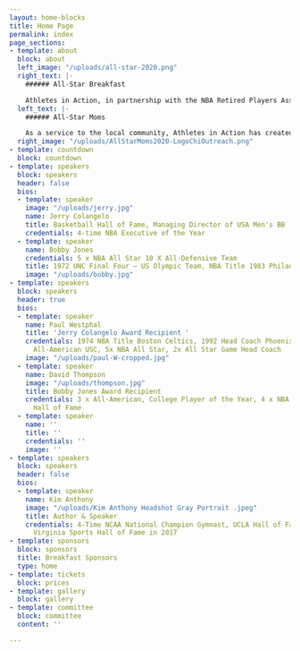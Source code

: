```yaml
---
layout: home-blocks
title: Home Page
permalink: index
page_sections:
- template: about
  block: about
  left_image: "/uploads/all-star-2020.png"
  right_text: |-
    ###### All-Star Breakfast

    Athletes in Action, in partnership with the NBA Retired Players Association, will be hosting the 15th Annual All-Star Breakfast on February 16th, 2019, during the NBA All-Star Weekend. This event will celebrate character, leadership and faith and includes the presentation of the Jerry Colangelo and Bobby Jones Awards.
  left_text: |-
    ###### All-Star Moms

    As a service to the local community, Athletes in Action has created The All-Star Moms Champion Outreach, which occurs in conjunction with the All-Star Breakfast. It is designed to champion courageous single moms, by delivering a rare opportunity for support and encouragement with an exclusive All-Star experience. The aim is to encourage these moms to continue strong in the demanding journey of single parenting.
  right_image: "/uploads/AllStarMoms2020-LogoChiOutreach.png"
- template: countdown
  block: countdown
- template: speakers
  block: speakers
  header: false
  bios:
  - template: speaker
    image: "/uploads/jerry.jpg"
    name: Jerry Colangelo
    title: Basketball Hall of Fame, Managing Director of USA Men's BB
    credentials: 4-time NBA Executive of the Year
  - template: speaker
    name: Bobby Jones
    credentials: 5 x NBA All Star 10 X All-Defensive Team
    title: 1972 UNC Final Four – US Olympic Team, NBA Title 1983 Philadelphia 76ers
    image: "/uploads/bobby.jpg"
- template: speakers
  block: speakers
  header: true
  bios:
  - template: speaker
    name: Paul Westphal
    title: 'Jerry Colangelo Award Recipient '
    credentials: 1974 NBA Title Boston Celtics, 1992 Head Coach Phoenix Suns NBA Finals,
      All-American USC, 5x NBA All Star, 2x All Star Game Head Coach
    image: "/uploads/paul-W-cropped.jpg"
  - template: speaker
    name: David Thompson
    image: "/uploads/thompson.jpg"
    title: Bobby Jones Award Recipient
    credentials: 3 x All-American, College Player of the Year, 4 x NBA All Star, Basketball
      Hall of Fame
  - template: speaker
    name: ''
    title: ''
    credentials: ''
    image: ''
- template: speakers
  block: speakers
  header: false
  bios:
  - template: speaker
    name: Kim Anthony
    image: "/uploads/Kim Anthony Headshot Gray Portrait .jpeg"
    title: Author & Speaker
    credentials: 4-Time NCAA National Champion Gymnast, UCLA Hall of Fame in 2000,
      Virginia Sports Hall of Fame in 2017
- template: sponsors
  block: sponsors
  title: Breakfast Sponsors
  type: home
- template: tickets
  block: prices
- template: gallery
  block: gallery
- template: committee
  block: committee
  content: ''

---
```

